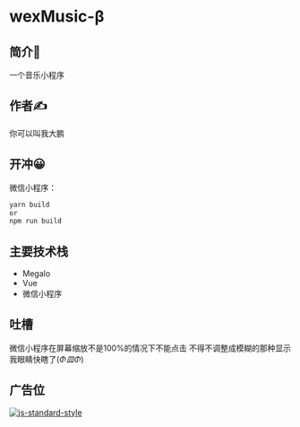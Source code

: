 # wexMusic-β

## 简介📕

一个音乐小程序

## 作者✍

你可以叫我大鹏

## 开冲😀

微信小程序：

```bash
yarn build
or
npm run build
```
## 主要技术栈
- Megalo
- Vue
- 微信小程序

## 吐槽
微信小程序在屏幕缩放不是100%的情况下不能点击
不得不调整成模糊的那种显示
我眼睛快瞎了(*Φ皿Φ*)

## 广告位
[![js-standard-style](https://cdn.rawgit.com/standard/standard/master/badge.svg)](http://standardjs.com)
